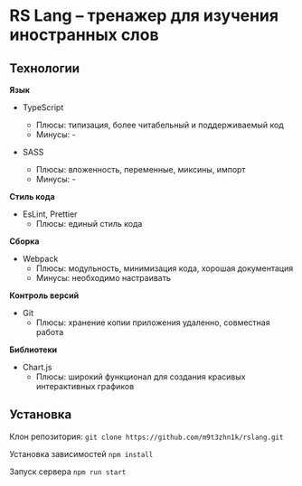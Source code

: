 # RS Lang – тренажер для изучения иностранных слов

## Технологии

**Язык**
  - TypeScript
    - Плюсы: типизация, более читабельный и поддерживаемый код
    - Минусы: -

  - SASS
    - Плюсы: вложенность, переменные, миксины, импорт
    - Минусы: -

**Стиль кода**
  - EsLint, Prettier
    - Плюсы: единый стиль кода

**Сборка**
  - Webpack
    - Плюсы: модульность, минимизация кода, хорошая документация
    - Минусы: необходимо настраивать

**Контроль версий**
  - Git
    - Плюсы: хранение копии приложения удаленно, совместная работа

**Библиотеки**
 - Chart.js
   - Плюсы: широкий функционал для создания красивых интерактивных графиков


## Установка
  Клон репозитория:
  `git clone https://github.com/m9t3zhn1k/rslang.git`

  Установка зависимостей 
  `npm install`

  Запуск сервера
  `npm run start`
